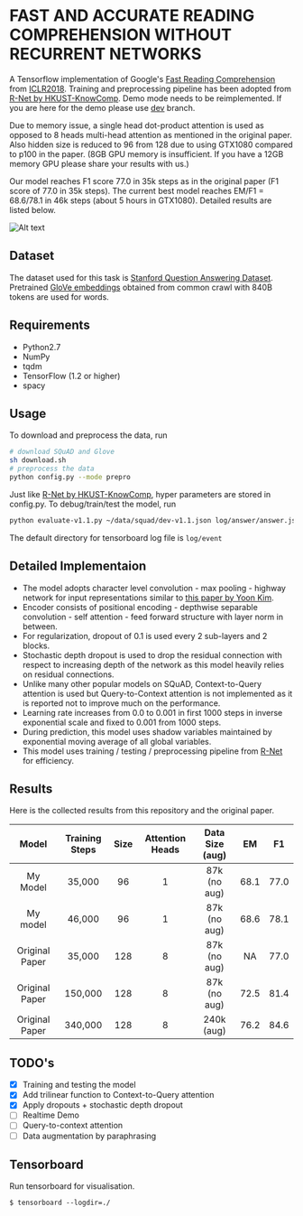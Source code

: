 # FAST AND ACCURATE READING COMPREHENSION WITHOUT RECURRENT NETWORKS
A Tensorflow implementation of Google's [Fast Reading Comprehension](https://openreview.net/pdf?id=B14TlG-RW) from [ICLR2018](https://openreview.net/forum?id=B14TlG-RW).
Training and preprocessing pipeline has been adopted from [R-Net by HKUST-KnowComp](https://github.com/HKUST-KnowComp/R-Net). Demo mode needs to be reimplemented. If you are here for the demo please use [dev](https://github.com/minsangkim142/Reading-Comprehension-without-RNNs/tree/dev) branch.

Due to memory issue, a single head dot-product attention is used as opposed to 8 heads multi-head attention as mentioned in the original paper. Also hidden size is reduced to 96 from 128 due to using GTX1080 compared to p100 in the paper. (8GB GPU memory is insufficient. If you have a 12GB memory GPU please share your results with us.)

Our model reaches F1 score 77.0 in 35k steps as in the original paper (F1 score of 77.0 in 35k steps). The current best model reaches EM/F1 = 68.6/78.1 in 46k steps (about 5 hours in GTX1080). Detailed results are listed below.

![Alt text](/../master/screenshots/figure.png?raw=true "Network Outline")

## Dataset
The dataset used for this task is [Stanford Question Answering Dataset](https://rajpurkar.github.io/SQuAD-explorer/).
Pretrained [GloVe embeddings](https://nlp.stanford.edu/projects/glove/) obtained from common crawl with 840B tokens are used for words.

## Requirements
  * Python2.7
  * NumPy
  * tqdm
  * TensorFlow (1.2 or higher)
  * spacy

## Usage

To download and preprocess the data, run

```bash
# download SQuAD and Glove
sh download.sh
# preprocess the data
python config.py --mode prepro
```

Just like [R-Net by HKUST-KnowComp](https://github.com/HKUST-KnowComp/R-Net), hyper parameters are stored in config.py. To debug/train/test the model, run

```bash
python evaluate-v1.1.py ~/data/squad/dev-v1.1.json log/answer/answer.json
```

The default directory for tensorboard log file is `log/event`

## Detailed Implementaion

  * The model adopts character level convolution - max pooling - highway network for input representations similar to [this paper by Yoon Kim](https://arxiv.org/pdf/1508.06615.pdf).
  * Encoder consists of positional encoding - depthwise separable convolution - self attention - feed forward structure with layer norm in between.
  * For regularization, dropout of 0.1 is used every 2 sub-layers and 2 blocks.
  * Stochastic depth dropout is used to drop the residual connection with respect to increasing depth of the network as this model heavily relies on residual connections.
  * Unlike many other popular models on SQuAD, Context-to-Query attention is used but Query-to-Context attention is not implemented as it is reported not to improve much on the performance.
  * Learning rate increases from 0.0 to 0.001 in first 1000 steps in inverse exponential scale and fixed to 0.001 from 1000 steps.
  * During prediction, this model uses shadow variables maintained by exponential moving average of all global variables.
  * This model uses training / testing / preprocessing pipeline from [R-Net](https://github.com/HKUST-KnowComp/R-Net) for efficiency.

## Results
Here is the collected results from this repository and the original paper.

|      Model     | Training Steps | Size | Attention Heads | Data Size (aug) |  EM  |  F1  |
|:--------------:|:--------------:|:----:|:---------------:|:---------------:|:----:|:----:|
|       My Model |     35,000     |  96  |        1        |   87k (no aug)  | 68.1 | 77.0 |
|       My model |     46,000     |  96  |        1        |   87k (no aug)  | 68.6 | 78.1 |
| Original Paper |     35,000     |  128 |        8        |   87k (no aug)  |  NA  | 77.0 |
| Original Paper |     150,000    |  128 |        8        |   87k (no aug)  | 72.5 | 81.4 |
| Original Paper |     340,000    |  128 |        8        |    240k (aug)   | 76.2 | 84.6 |

## TODO's
- [x] Training and testing the model
- [x] Add trilinear function to Context-to-Query attention
- [x] Apply dropouts + stochastic depth dropout
- [ ] Realtime Demo
- [ ] Query-to-context attention
- [ ] Data augmentation by paraphrasing

## Tensorboard
Run tensorboard for visualisation.
```shell
$ tensorboard --logdir=./
```

